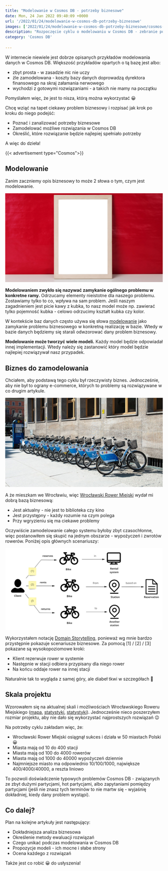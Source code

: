 ```yaml
---
title: "Modelowanie w Cosmos DB - potrzeby biznesowe"
date: Mon, 24 Jan 2022 09:40:09 +0000
url: '/2022/01/24/modelowanie-w-cosmos-db-potrzeby-biznesowe'
images: ['2022/01/24/modelowanie-w-cosmos-db-potrzeby-biznesowe/cosmos-modeling.jpg']
description: "Rozpoczęcie cyklu o modelowaniu w Cosmos DB - zebranie potrzeb biznesowych"
category: 'Cosmos DB'

---
```



W internecie niewiele jest dobrze opisanych przykładów modelowania danych w Cosmos DB. 
Większość przykładów opartych o tą bazę jest albo:

- zbyt prosta - w zasadzie nic nie uczy
- źle zamodelowana - koszty bazy danych doprowadzą dyrektora finansowego na skraj załamania nerwowego
- wychodzi z gotowymi rozwiązaniami - a takich nie mamy na początku
 
Pomyślałem więc, że jest to nisza, którą można wykorzystać 😀

Chcę wziąć na tapet ciekawy problem biznesowy i rozpisać jak krok po kroku do niego podejść:

- Poznać i zanalizować potrzeby biznesowe
- Zamodelować możliwe rozwiązania w Cosmos DB
- Określić, które rozwiązanie będzie najlepiej spełniało potrzeby

A więc do dzieła!

{{< advertisement type="Cosmos">}}

## Modelowanie

Zanim zaczniemy opis biznesowy to może 2 słowa o tym, czym jest modelowanie.

[![](frame.jpg)](frame.jpg)

**Modelowaniem zwykło się nazywać zamykanie ogólnego problemu w konkretne ramy.** Odrzucamy elementy nieistotne dla naszego problemu. Zostawiamy tylko to co, wpływa na sam problem. Jeśli naszym zagadnieniem jest picie kawy z kubka, to nasz model może np. zawierać tylko pojemność kubka - celowo odrzucimy  kształt kubka czy kolor.

W kontekście baz danych często używa się słowa [modelowanie](https://docs.microsoft.com/en-us/azure/cosmos-db/sql/modeling-data) jako zamykanie problemu biznesowego w konkretną realizację w bazie. Wtedy w bazie danych będziemy się starali odwzorować dany problem biznesowy.

**Modelowanie może tworzyć wiele modeli.** Każdy model będzie odpowiadał innej implementacji. Wtedy należy się zastanowić który model będzie najlepiej rozwiązywał nasz przypadek.

## Biznes do zamodelowania

Chciałem, aby podstawą tego cyklu był rzeczywisty biznes. Jednocześnie, aby nie był to ograny e-commerce, których to problemy są rozwiązywane w co drugim artykule.

[![](bikes.jpg)](bikes.jpg)

A że mieszkam we Wrocławiu, więc [Wrocławski Rower Miejski](https://wroclawskirower.pl/) wydał mi dobrą bazą biznesową:

- Jest aktualny - nie jest to biblioteka czy kino
- Jest przystępny - każdy rozumie na czym polega
- Przy wgryzieniu się ma ciekawe problemy

Oczywiście zamodelowanie całego systemu byłoby zbyt czasochłonne, więc postanowiłem się skupić na jednym obszarze - wypożyczeń i zwrotów rowerów. Poniżej opis głównych scenariuszy:

[![](cosmos-1.jpg)](cosmos-1.jpg)

Wykorzystałem notację [Domain Storytelling](https://domainstorytelling.org/), ponieważ wg mnie bardzo przystępnie pokazuje scenariusze biznesowe. Za pomocą [1] / [2] / [3] pokazane są wysokopoziomowe kroki:

- Klient rezerwuje rower w systemie
- Następnie w stacji odbiera przypisany dla niego rower
- Na końcu oddaje rower na innej stacji

Naturalnie tak to wygląda z samej góry, ale diabeł tkwi w szczegółach 🧐

## Skala projektu

Wzorowałem się na aktualnej skali i możliwościach Wrocławskiego Roweru Miejskiego ([mapa](https://wroclawskirower.pl/), [statystyki](https://pl.wikipedia.org/wiki/Wroc%C5%82awski_Rower_Miejski), [statystyki](https://wroclawskirower.pl/nowy-dzienny-rekord-wypozyczen-wroclawskiego-roweru-miejskiego/)). Jednocześnie nieco poszerzyłem rozmiar projektu, aby nie dało się wykorzystać najprostszych rozwiązań 😉

Na potrzeby cyklu zakładam więc, że:

 - Wrocławski Rower Miejski osiągnął sukces i działa w 50 miastach Polski 😀
 - Miasta mają od 10 do 400 stacji
 - Miasta mają od 100 do 4000 rowerów
 - Miasta mają od 1000 do 40000 wypożyczeń dziennie
 - Najmniejsze miasto ma odpowiednio 10/100/1000, największe 400/4000/40000, a reszta liniowo

To pozwoli doświadczenie typowych problemów Cosmos DB - związanych ze zbyt dużymi partycjami, hot partycjami, albo zapytaniami pomiędzy partycjami (jeśli nie znasz tych terminów to nie martw się - wyjaśnię dokładniej, kiedy dany problem wystąpi).

## Co dalej?

Plan na kolejne artykuły jest następujący:

- Dokładniejsza analiza biznesowa
- Określenie metody ewaluacji rozwiązań
- Czego unikać podczas modelowania w Cosmos DB
- Propozycje modeli - ich mocne i słabe strony
- Ocena każdego z rozwiązań

Także jest co robić 😀 do usłyszenia!
